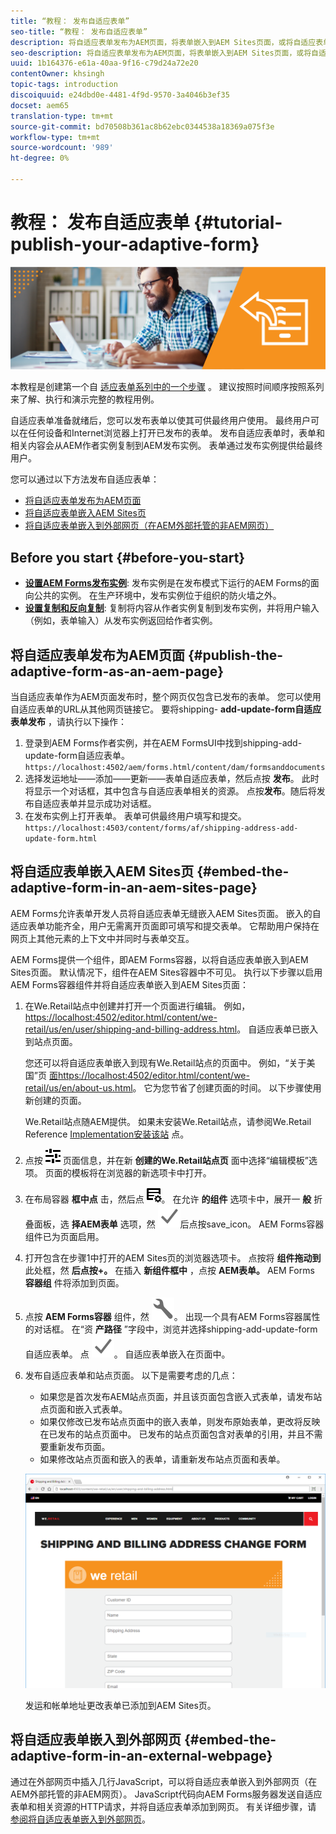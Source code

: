 ```yaml
---
title: “教程： 发布自适应表单”
seo-title: “教程： 发布自适应表单”
description: 将自适应表单发布为AEM页面，将表单嵌入到AEM Sites页面，或将自适应表单嵌入到外部网页
seo-description: 将自适应表单发布为AEM页面，将表单嵌入到AEM Sites页面，或将自适应表单嵌入到外部网页
uuid: 1b164376-e61a-40aa-9f16-c79d24a72e20
contentOwner: khsingh
topic-tags: introduction
discoiquuid: e24dbd0e-4481-4f9d-9570-3a4046b3ef35
docset: aem65
translation-type: tm+mt
source-git-commit: bd70508b361ac8b62ebc0344538a18369a075f3e
workflow-type: tm+mt
source-wordcount: '989'
ht-degree: 0%

---
```



# 教程： 发布自适应表单 {#tutorial-publish-your-adaptive-form}

![](do-not-localize/13-publish-your-adaptive-form-small.png)

本教程是创建第一个自 [适应表单系列中的一个步骤](https://helpx.adobe.com/experience-manager/6-3/forms/using/create-your-first-adaptive-form.html) 。 建议按照时间顺序按照系列来了解、执行和演示完整的教程用例。

自适应表单准备就绪后，您可以发布表单以使其可供最终用户使用。 最终用户可以在任何设备和Internet浏览器上打开已发布的表单。 发布自适应表单时，表单和相关内容会从AEM作者实例复制到AEM发布实例。 表单通过发布实例提供给最终用户。

您可以通过以下方法发布自适应表单：

* [将自适应表单发布为AEM页面](../../forms/using/publish-your-adaptive-form.md#publish-the-adaptive-form-as-an-aem-page)
* [将自适应表单嵌入AEM Sites页](#embed-the-adaptive-form-in-an-aem-sites-page)
* [将自适应表单嵌入到外部网页（在AEM外部托管的非AEM网页）](../../forms/using/publish-your-adaptive-form.md)

## Before you start {#before-you-start}

* **[设置AEM Forms发布实例](https://helpx.adobe.com/experience-manager/6-3/forms/using/installing-configuring-aem-forms-osgi.html)**: 发布实例是在发布模式下运行的AEM Forms的面向公共的实例。 在生产环境中，发布实例位于组织的防火墙之外。
* **[设置复制和反向复制](https://helpx.adobe.com/experience-manager/6-3/help/sites-deploying/replication.html)**: 复制将内容从作者实例复制到发布实例，并将用户输入（例如，表单输入）从发布实例返回给作者实例。

## 将自适应表单发布为AEM页面 {#publish-the-adaptive-form-as-an-aem-page}

当自适应表单作为AEM页面发布时，整个网页仅包含已发布的表单。 您可以使用自适应表单的URL从其他网页链接它。 要将shipping- **add-update-form自适应表单发布** ，请执行以下操作：

1. 登录到AEM Forms作者实例，并在AEM FormsUI中找到shipping-add-update-form自适应表单。
   `https://localhost:4502/aem/forms.html/content/dam/formsanddocuments`
1. 选择发运地址——添加——更新——表单自适应表单，然后点按 **发布**。 此时将显示一个对话框，其中包含与自适应表单相关的资源。 点按&#x200B;**发布**。随后将发布自适应表单并显示成功对话框。
1. 在发布实例上打开表单。 表单可供最终用户填写和提交。
   `https://localhost:4503/content/forms/af/shipping-address-add-update-form.html`

## 将自适应表单嵌入AEM Sites页 {#embed-the-adaptive-form-in-an-aem-sites-page}

AEM Forms允许表单开发人员将自适应表单无缝嵌入AEM Sites页面。 嵌入的自适应表单功能齐全，用户无需离开页面即可填写和提交表单。 它帮助用户保持在网页上其他元素的上下文中并同时与表单交互。

AEM Forms提供一个组件，即AEM Forms容器，以将自适应表单嵌入到AEM Sites页面。 默认情况下，组件在AEM Sites容器中不可见。 执行以下步骤以启用AEM Forms容器组件并将自适应表单嵌入到AEM Sites页面：

1. 在We.Retail站点中创建并打开一个页面进行编辑。 例如， [https://localhost:4502/editor.html/content/we-retail/us/en/user/shipping-and-billing-address.html](https://localhost:4502/editor.html/content/we-retail/us/en/user/shipping-and-billing-address.html)。 自适应表单已嵌入到站点页面。

   您还可以将自适应表单嵌入到现有We.Retail站点的页面中。 例如，“关于美国”页 [面https://localhost:4502/editor.html/content/we-retail/us/en/about-us.html](https://localhost:4502/editor.html/content/we-retail/us/en/about-us.html)。 它为您节省了创建页面的时间。 以下步骤使用新创建的页面。

   We.Retail站点随AEM提供。 如果未安装We.Retail站点，请参阅We.Retail Reference [Implementation安装该站](https://helpx.adobe.com/experience-manager/6-3/help/sites-developing/we-retail.html) 点。

1. 点按 ![属性](assets/properties.png) 页面信息，并在新 **创建的We.Retail站点页** 面中选择“编辑模板”选项。 页面的模板将在浏览器的新选项卡中打开。
1. 在布局容器 **框中点** 击，然后点 ![击feedmanagement](assets/feedmanagement.png)。 在允许 **的组件** 选项卡中，展开一 **般** 折叠面板，选 **择AEM表单** 选项，然 ![](assets/save_icon.svg)后点按save_icon。 AEM Forms容器组件已为页面启用。

1. 打开包含在步骤1中打开的AEM Sites页的浏览器选项卡。 点按将 **组件拖动到** 此处框，然 **后点按+。** 在插入 **新组件框中** ，点按 **AEM表单。** AEM Forms **容器组** 件将添加到页面。
1. 点按 **AEM Forms容器** 组件，然 ![后点按配置图标](assets/configure-icon.svg)。 出现一个具有AEM Forms容器属性的对话框。 在“资 **产路径** ”字段中，浏览并选择shipping-add-update-form自适应表单。 点 ![按save_icon](assets/save_icon.svg)。 自适应表单嵌入在页面中。
1. 发布自适应表单和站点页面。 以下是需要考虑的几点：

   * 如果您是首次发布AEM站点页面，并且该页面包含嵌入式表单，请发布站点页面和嵌入式表单。
   * 如果仅修改已发布站点页面中的嵌入表单，则发布原始表单，更改将反映在已发布的站点页面中。 已发布的站点页面包含对表单的引用，并且不需要重新发布页面。
   * 如果修改站点页面和嵌入的表单，请重新发布站点页面和表单。

   ![embed-in-aem-sites](assets/embed-in-aem-sites.png)

   发运和帐单地址更改表单已添加到AEM Sites页。

## 将自适应表单嵌入到外部网页 {#embed-the-adaptive-form-in-an-external-webpage}

通过在外部网页中插入几行JavaScript，可以将自适应表单嵌入到外部网页（在AEM外部托管的非AEM网页）。 JavaScript代码向AEM Forms服务器发送自适应表单和相关资源的HTTP请求，并将自适应表单添加到网页。 有关详细步骤，请 [参阅将自适应表单嵌入到外部网页](/help/forms/using/embed-adaptive-form-external-web-page.md)。
